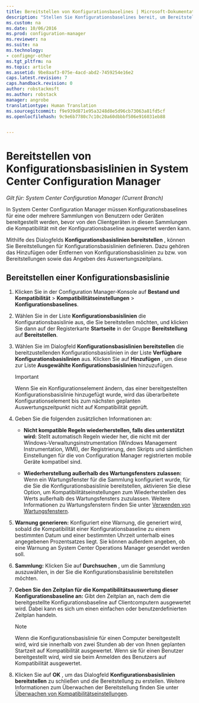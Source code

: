 ```yaml
---
title: Bereitstellen von Konfigurationsbaselines | Microsoft-Dokumentation
description: "Stellen Sie Konfigurationsbaselines bereit, um Bereitstellungen von Konfigurationsbaselines zu definieren und um Konfigurationsbaselines zu Bereitstellungen hinzuzufügen oder aus diesen zu entfernen."
ms.custom: na
ms.date: 10/06/2016
ms.prod: configuration-manager
ms.reviewer: na
ms.suite: na
ms.technology:
- configmgr-other
ms.tgt_pltfrm: na
ms.topic: article
ms.assetid: 9be8aaf3-075e-4acd-abd2-7459254e16e2
caps.latest.revision: 7
caps.handback.revision: 0
author: robstackmsft
ms.author: robstack
manager: angrobe
translationtype: Human Translation
ms.sourcegitcommit: f9e939d871e95a3248d8e5d96cb73063a81fd5cf
ms.openlocfilehash: 9c9e6b7780c7c10c20a60dbbbf506e916031eb88


---
```

# <a name="how-to-deploy-configuration-baselines-in-system-center-configuration-manager"></a>Bereitstellen von Konfigurationsbasislinien in System Center Configuration Manager

*Gilt für: System Center Configuration Manager (Current Branch)*

In System Center Configuration Manager müssen Konfigurationsbaselines für eine oder mehrere Sammlungen von Benutzern oder Geräten bereitgestellt werden, bevor von den Clientgeräten in diesen Sammlungen die Kompatibilität mit der Konfigurationsbaseline ausgewertet werden kann.  

Mithilfe des Dialogfelds **Konfigurationsbasislinien bereitstellen** , können Sie Bereitstellungen für Konfigurationsbasislinien definieren. Dazu gehören das Hinzufügen oder Entfernen von Konfigurationsbasislinien zu bzw. von Bereitstellungen sowie das Angeben des Auswertungszeitplans.  

## <a name="deploy-a-configuration-baseline"></a>Bereitstellen einer Konfigurationsbasislinie  

1.  Klicken Sie in der Configuration Manager-Konsole auf **Bestand und Kompatibilität** > **Kompatibilitätseinstellungen** > **Konfigurationsbaselines**.  

3.  Wählen Sie in der Liste **Konfigurationsbasislinien** die Konfigurationsbasislinie aus, die Sie bereitstellen möchten, und klicken Sie dann auf der Registerkarte **Startseite** in der Gruppe **Bereitstellung** auf **Bereitstellen**.  

4.  Wählen Sie im Dialogfeld **Konfigurationsbasislinien bereitstellen** die bereitzustellenden Konfigurationsbasislinien in der Liste **Verfügbare Konfigurationsbasislinien** aus. Klicken Sie auf **Hinzufügen** , um diese zur Liste **Ausgewählte Konfigurationsbasislinien** hinzuzufügen.  

    > [!IMPORTANT]  
    >  Wenn Sie ein Konfigurationselement ändern, das einer bereitgestellten Konfigurationsbasislinie hinzugefügt wurde, wird das überarbeitete Konfigurationselement bis zum nächsten geplanten Auswertungszeitpunkt nicht auf Kompatibilität geprüft.  

5.  Geben Sie die folgenden zusätzlichen Informationen an:  

    -   **Nicht kompatible Regeln wiederherstellen, falls dies unterstützt wird:** Stellt automatisch Regeln wieder her, die nicht mit der Windows-Verwaltungsinstrumentation (Windows Management Instrumentation, WMI), der Registrierung, den Skripts und sämtlichen Einstellungen für die von Configuration Manager registrierten mobile Geräte kompatibel sind.  

    -   **Wiederherstellung außerhalb des Wartungsfensters zulassen:** Wenn ein Wartungsfenster für die Sammlung konfiguriert wurde, für die Sie die Konfigurationsbasislinie bereitstellen, aktivieren Sie diese Option, um Kompatibilitätseinstellungen zum Wiederherstellen des Werts außerhalb des Wartungsfensters zuzulassen. Weitere Informationen zu Wartungsfenstern finden Sie unter [Verwenden von Wartungsfenstern](/sccm/core/clients/manage/collections/use-maintenance-windows).  

6.  **Warnung generieren:** Konfiguriert eine Warnung, die generiert wird, sobald die Kompatibilität einer Konfigurationsbaseline zu einem bestimmten Datum und einer bestimmten Uhrzeit unterhalb eines angegebenen Prozentsatzes liegt. Sie können außerdem angeben, ob eine Warnung an System Center Operations Manager gesendet werden soll.  

7.  **Sammlung:** Klicken Sie auf **Durchsuchen** , um die Sammlung auszuwählen, in der Sie die Konfigurationsbasislinie bereitstellen möchten.  

8.  **Geben Sie den Zeitplan für die Kompatibilitätsauswertung dieser Konfigurationsbaseline an:** Gibt den Zeitplan an, nach dem die bereitgestellte Konfigurationsbaseline auf Clientcomputern ausgewertet wird. Dabei kann es sich um einen einfachen oder benutzerdefinierten Zeitplan handeln.  

    > [!NOTE]  
    >  Wenn die Konfigurationsbasislinie für einen Computer bereitgestellt wird, wird sie innerhalb von zwei Stunden ab der von Ihnen geplanten Startzeit auf Kompatibilität ausgewertet. Wenn sie für einen Benutzer bereitgestellt wird, wird sie beim Anmelden des Benutzers auf Kompatibilität ausgewertet.  

9. Klicken Sie auf **OK** , um das Dialogfeld **Konfigurationsbasislinien bereitstellen** zu schließen und die Bereitstellung zu erstellen. Weitere Informationen zum Überwachen der Bereitstellung finden Sie unter [Überwachen von Kompatibilitätseinstellungen](/sccm/compliance/deploy-use/monitor-compliance-settings).  



<!--HONumber=Dec16_HO3-->


